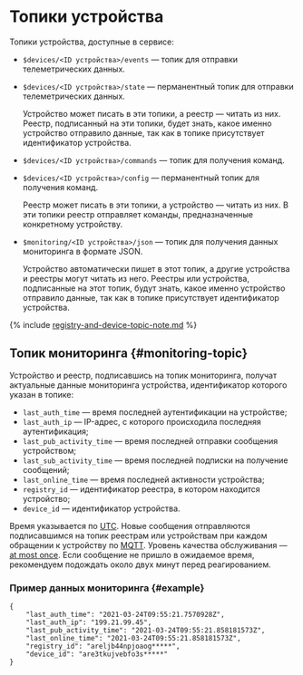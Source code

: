 # Топики устройства

Топики устройства, доступные в сервисе:
* `$devices/<ID устройства>/events` — топик для отправки телеметрических данных.  
* `$devices/<ID устройства>/state` — перманентный топик для отправки телеметрических данных.

   Устройство может писать в эти топики, а реестр — читать из них. Реестр, подписанный на эти топики, будет знать, какое именно устройство отправило данные, так как в топике присутствует идентификатор устройства.

* `$devices/<ID устройства>/commands` — топик для получения команд.
* `$devices/<ID устройства>/config` — перманентный топик для получения команд.

   Реестр может писать в эти топики, а устройство — читать из них. В эти топики реестр отправляет команды, предназначенные конкретному устройству.

* `$monitoring/<ID устройства>/json` — топик для получения данных мониторинга в формате JSON.

   Устройство автоматически пишет в этот топик, а другие устройства и реестры могут читать из него. Реестры или устройства, подписанные на этот топик, будут знать, какое именно устройство отправило данные, так как в топике присутствует идентификатор устройства.

{% include [registry-and-device-topic-note.md](../../../_includes/iot-core/registry-and-device-topic-note.md) %}

## Топик мониторинга {#monitoring-topic}

Устройство и реестр, подписавшись на топик мониторинга, получат актуальные данные мониторинга устройства, идентификатор которого указан в топике:

* `last_auth_time` — время последней аутентификации на устройстве;
* `last_auth_ip` — IP-адрес, с которого происходила последняя аутентификация;
* `last_pub_activity_time` — время последней отправки сообщения устройством;
* `last_sub_activity_time` — время последней подписки на получение сообщений;
* `last_online_time` — время последней активности устройства;
* `registry_id` — идентификатор реестра, в котором находится устройство;
* `device_id` — идентификатор устройства.

Время указывается по [UTC](https://ru.wikipedia.org/wiki/Всемирное_координированное_время). Новые сообщения отправляются подписавшимся на топик реестрам или устройствам при каждом обращении к устройству по [MQTT](../../../glossary/mqtt-server.md). Уровень качества обслуживания — [at most once](../index.md#qos). Если сообщение не пришло в ожидаемое время, рекомендуем подождать около двух минут перед реагированием.

### Пример данных мониторинга {#example}

```
{
	"last_auth_time": "2021-03-24T09:55:21.7570928Z",
	"last_auth_ip": "199.21.99.45",
	"last_pub_activity_time": "2021-03-24T09:55:21.858181573Z",
	"last_online_time": "2021-03-24T09:55:21.858181573Z",
	"registry_id": "areljb44npjoaog*****",
	"device_id": "are3tkujvebfo3s*****"
}
```
